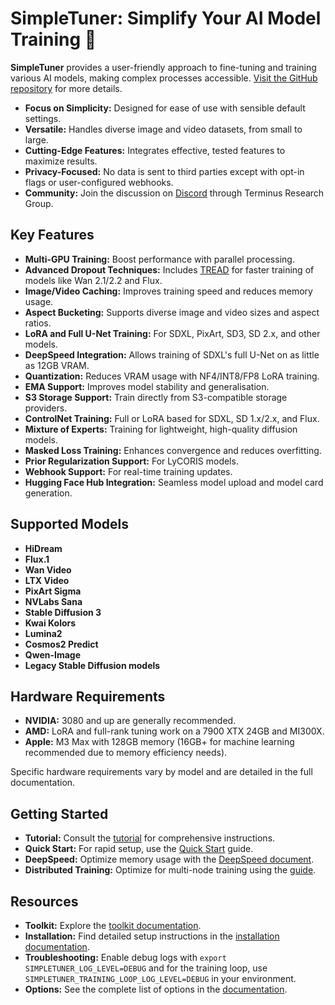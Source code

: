 # SimpleTuner: Simplify Your AI Model Training 🚀

**SimpleTuner** provides a user-friendly approach to fine-tuning and training various AI models, making complex processes accessible.  [Visit the GitHub repository](https://github.com/bghira/SimpleTuner) for more details.

*   **Focus on Simplicity:** Designed for ease of use with sensible default settings.
*   **Versatile:** Handles diverse image and video datasets, from small to large.
*   **Cutting-Edge Features:** Integrates effective, tested features to maximize results.
*   **Privacy-Focused:**  No data is sent to third parties except with opt-in flags or user-configured webhooks.
*   **Community:** Join the discussion on [Discord](https://discord.gg/CVzhX7ZA) through Terminus Research Group.

## Key Features

*   **Multi-GPU Training:** Boost performance with parallel processing.
*   **Advanced Dropout Techniques:** Includes [TREAD](/documentation/TREAD.md) for faster training of models like Wan 2.1/2.2 and Flux.
*   **Image/Video Caching:** Improves training speed and reduces memory usage.
*   **Aspect Bucketing:** Supports diverse image and video sizes and aspect ratios.
*   **LoRA and Full U-Net Training:** For SDXL, PixArt, SD3, SD 2.x, and other models.
*   **DeepSpeed Integration:** Allows training of SDXL's full U-Net on as little as 12GB VRAM.
*   **Quantization:** Reduces VRAM usage with NF4/INT8/FP8 LoRA training.
*   **EMA Support:** Improves model stability and generalisation.
*   **S3 Storage Support:** Train directly from S3-compatible storage providers.
*   **ControlNet Training:** Full or LoRA based for SDXL, SD 1.x/2.x, and Flux.
*   **Mixture of Experts:** Training for lightweight, high-quality diffusion models.
*   **Masked Loss Training:** Enhances convergence and reduces overfitting.
*   **Prior Regularization Support:** For LyCORIS models.
*   **Webhook Support:** For real-time training updates.
*   **Hugging Face Hub Integration:** Seamless model upload and model card generation.

## Supported Models

*   **HiDream**
*   **Flux.1**
*   **Wan Video**
*   **LTX Video**
*   **PixArt Sigma**
*   **NVLabs Sana**
*   **Stable Diffusion 3**
*   **Kwai Kolors**
*   **Lumina2**
*   **Cosmos2 Predict**
*   **Qwen-Image**
*   **Legacy Stable Diffusion models**

## Hardware Requirements

*   **NVIDIA:** 3080 and up are generally recommended.
*   **AMD:** LoRA and full-rank tuning work on a 7900 XTX 24GB and MI300X.
*   **Apple:** M3 Max with 128GB memory (16GB+ for machine learning recommended due to memory efficiency needs).

Specific hardware requirements vary by model and are detailed in the full documentation.

## Getting Started

*   **Tutorial:** Consult the [tutorial](/TUTORIAL.md) for comprehensive instructions.
*   **Quick Start:**  For rapid setup, use the [Quick Start](/documentation/QUICKSTART.md) guide.
*   **DeepSpeed:**  Optimize memory usage with the [DeepSpeed document](/documentation/DEEPSPEED.md).
*   **Distributed Training:** Optimize for multi-node training using the [guide](/documentation/DISTRIBUTED.md).

## Resources

*   **Toolkit:** Explore the [toolkit documentation](/toolkit/README.md).
*   **Installation:**  Find detailed setup instructions in the [installation documentation](/INSTALL.md).
*   **Troubleshooting:** Enable debug logs with `export SIMPLETUNER_LOG_LEVEL=DEBUG` and for the training loop, use `SIMPLETUNER_TRAINING_LOOP_LOG_LEVEL=DEBUG` in your environment.
*   **Options:**  See the complete list of options in the [documentation](/OPTIONS.md).